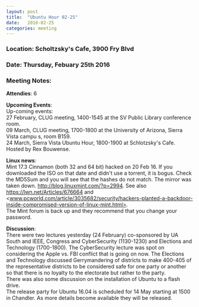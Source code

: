 ```yaml
---
layout: post
title:  "Ubuntu Hour 02-25"
date:   2016-02-25
categories: meeting
---
```

### Location: Scholtzsky's Cafe, 3900 Fry Blvd

### Date: Thursday, Febuary 25th 2016

### Meeting Notes:

**Attendies**: 6
  
**Upcoming Events**:  
Up-coming events:  
27 February, CLUG meeting, 1400-1545 at the SV Public Library conference room.  
09 March, CLUG meeting, 1700-1800 at the University of Arizona, Sierra Vista campu s, room B159.  
24 March, Sierra Vista Ubuntu Hour, 1800-1900 at Schlotzsky's Cafe. Hosted by Rex Bouwense.  
  
**Linux news**:  
Mint 17.3 Cinnamon (both 32 and 64 bit) hacked on 20 Feb 16. If you downloaded the ISO on that date and didn't use a torrent, it is bogus. Check the MD5Sum and you will see that the hashes do not match. The mirror was taken down. <http://blog.linuxmint.com/?p=2994>. See also <https://lwn.net/Articles/676664> and <www.pcworld.com/article/3035682/security/hackers-planted-a-backdoor-inside-compromised-version-of-linux-mint.html>.  
The Mint forum is back up and they recommend that you change your password.  
  
**Discussion**:  
There were two lectures yesterday (24 February) co-sponsored by UA South and IEEE, Congress and CyberSecurity (1130-1230) and Elections and Technology (1700-1800). The CyberSecurity lecture was spot on considering the Apple vs. FBI conflict that is going on now. The Elections and Technology discussed Gerrymandering of districts to make 400-405 of the representative districts to be considered safe for one party or another so that there is no loyalty to the electorate but rather to the party.  
There was also some discussion on the installation of Ubuntu to a flash drive.  
The release party for Ubuntu 16.04 is scheduled for 14 May starting at 1500 in Chandler. As more details become available they will be released.

